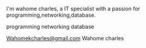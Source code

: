I'm wahome charles, a IT specialist with a passion for programming,networking,database.

programming
networking 
database

Wahomekcharles@gmail.com
Wahome charles

